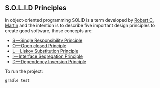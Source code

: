 S.O.L.I.D Principles
------------------------------------

In object-oriented programming SOLID is a term developed by [Robert C. Martin](https://en.wikipedia.org/wiki/Robert_C._Martin) and the intention is to describe five important design principles to create good software, those concepts are:

* [S — Single Responsibility Principle](http://josdem.io/techtalk/best_practices/solid_principles/#srp)
* [O — Open closed Principle](http://josdem.io/techtalk/best_practices/solid_principles/#ocp)
* [L — Liskov Substitution Principle](http://josdem.io/techtalk/best_practices/solid_principles/#lsp)
* [I — Interface Segregation Principle](http://josdem.io/techtalk/best_practices/solid_principles/#isp)
* [D — Dependency Inversion Principle](http://josdem.io/techtalk/best_practices/solid_principles/#dip)

To run the project:

```bash
gradle test
``` 